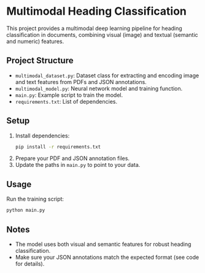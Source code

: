 # Multimodal Heading Classification

This project provides a multimodal deep learning pipeline for heading classification in documents, combining visual (image) and textual (semantic and numeric) features.

## Project Structure
- `multimodal_dataset.py`: Dataset class for extracting and encoding image and text features from PDFs and JSON annotations.
- `multimodal_model.py`: Neural network model and training function.
- `main.py`: Example script to train the model.
- `requirements.txt`: List of dependencies.

## Setup
1. Install dependencies:
   ```bash
   pip install -r requirements.txt
   ```
2. Prepare your PDF and JSON annotation files.
3. Update the paths in `main.py` to point to your data.

## Usage
Run the training script:
```bash
python main.py
```

## Notes
- The model uses both visual and semantic features for robust heading classification.
- Make sure your JSON annotations match the expected format (see code for details). 